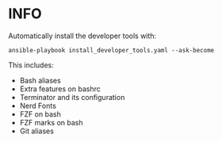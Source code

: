 # INFO
Automatically install the developer tools with:

```shell
ansible-playbook install_developer_tools.yaml --ask-become
```

This includes:

- Bash aliases
- Extra features on bashrc
- Terminator and its configuration
- Nerd Fonts
- FZF on bash
- FZF marks on bash
- Git aliases
